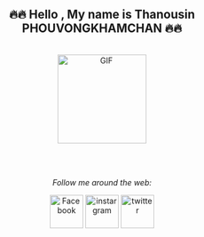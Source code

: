 <div align="center">
  
  ## 🔥🔥 Hello , My name is Thanousin PHOUVONGKHAMCHAN 🔥🔥 </h4>
  
  <br/>
  
  <img align="center" alt="GIF" height="160px" src="https://media.giphy.com/media/du3J3cXyzhj75IOgvA/giphy.gif" />
  
  <br/><br/>

<i>Follow me around the web:</i><br>

<a href="https://www.facebook.com/thanusin.pouvongkhamchan/" target="_blank"><img width="60" src="https://image.flaticon.com/icons/png/512/725/725289.png" alt="Facebook"></a>
<a href="https://www.instagram.com/sin_pp555/" target="_blank"><img width="60" src="https://image.flaticon.com/icons/png/512/3579/3579034.png" alt="instargram"></a>
<a href="https://twitter.com/thanusin476" target="_blank"><img width="60" src="https://image.flaticon.com/icons/png/512/1322/1322042.png" alt="twitter"></a>

</div>
